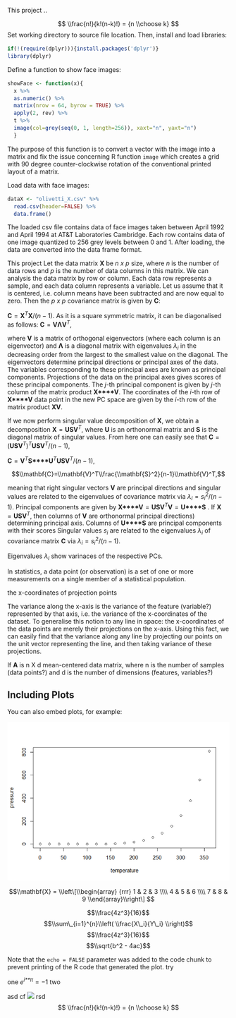 
This project ..

$$
\\frac{n!}{k!(n-k)!} = {n \\choose k}
$$
 Set working directory to source file location. Then, install and load libraries:

``` r
if(!(require(dplyr))){install.packages('dplyr')}
library(dplyr)
```

Define a function to show face images:

``` r
showFace <- function(x){
  x %>%
  as.numeric() %>%
  matrix(nrow = 64, byrow = TRUE) %>% 
  apply(2, rev) %>%  
  t %>% 
  image(col=grey(seq(0, 1, length=256)), xaxt="n", yaxt="n")
  }
```

The purpose of this function is to convert a vector with the image into a matrix and fix the issue concerning R function `image` which creates a grid with 90 degree counter-clockwise rotation of the conventional printed layout of a matrix.

Load data with face images:

``` r
dataX <- "olivetti_X.csv" %>% 
  read.csv(header=FALSE) %>% 
  data.frame()
```

The loaded csv file contains data of face images taken between April 1992 and April 1994 at AT&T Laboratories Cambridge. Each row contains data of one image quantized to 256 grey levels between 0 and 1. After loading, the data are converted into the data frame format.

This project Let the data matrix **X** be *n x p* size, where *n* is the number of data rows and *p* is the number of data columns in this matrix. We can analysis the data matrix by row or column. Each data row represents a sample, and each data column represents a variable. Let us assume that it is centered, i.e. column means have been subtracted and are now equal to zero. Then the *p x p* covariance matrix is given by **C**:

**C** = **X**<sup>*T*</sup>**X**/(*n* − 1).
 As it is a square symmetric matrix, it can be diagonalised as follows:
**C** = **V****Λ****V**<sup>*T*</sup>,

where **V** is a matrix of orthogonal eigenvectors (where each column is an eigenvector) and **Λ** is a diagonal matrix with eigenvalues *λ*<sub>*i*</sub> in the decreasing order from the largest to the smallest value on the diagonal. The eigenvectors determine principal directions or principal axes of the data. The variables corresponding to these principal axes are known as principal components. Projections of the data on the principal axes gives scores of these principal components. The *j*-th principal component is given by *j*-th column of the matrix product **X****V**. The coordinates of the *i*-th row of **X****V** data point in the new PC space are given by the *i*-th row of the matrix product **XV**.

If we now perform singular value decomposition of **X**, we obtain a decomposition
**X** = **U****S****V**<sup>*T*</sup>,
 where **U** is an orthonormal matrix and **S** is the diagonal matrix of singular values. From here one can easily see that
**C** = (**U****S****V**<sup>*T*</sup>)<sup>*T*</sup>**U****S****V**<sup>*T*</sup>/(*n* − 1),

**C** = **V**<sup>*T*</sup>**S****U**<sup>*T*</sup>**U****S****V**<sup>*T*</sup>/(*n* − 1),

$$\\mathbf{C}=\\mathbf{V}^T\\frac{\\mathbf{S}^2}{n-1}\\mathbf{V}^T,$$

meaning that right singular vectors **V** are principal directions and singular values are related to the eigenvalues of covariance matrix via
*λ*<sub>*i*</sub> = *s*<sub>*i*</sub><sup>2</sup>/(*n* − 1).
 Principal components are given by
**X****V** = **U****S****V**<sup>*T*</sup>**V** = **U****S**
. If **X** = **U****S****V**<sup>*T*</sup>, then columns of **V** are orthonormal principal directions) determining principal axis. Columns of **U****S** are principal components with their scores Singular values *s*<sub>*i*</sub> are related to the eigenvalues *λ*<sub>*i*</sub> of covariance matrix **C** via
*λ*<sub>*i*</sub> = *s*<sub>*i*</sub><sup>2</sup>/(*n* − 1).

Eigenvalues *λ*<sub>*i*</sub> show varinaces of the respective PCs.

In statistics, a data point (or observation) is a set of one or more measurements on a single member of a statistical population.

the x-coordinates of projection points

The variance along the x-axis is the variance of the feature (variable?) represented by that axis, i.e. the variance of the x-coordinates of the dataset. To generalise this notion to any line in space: the x-coordinates of the data points are merely their projections on the x-axis. Using this fact, we can easily find that the variance along any line by projecting our points on the unit vector representing the line, and then taking variance of these projections.

If **A** is n X d mean-centered data matrix, where n is the number of samples (data points?) and d is the number of dimensions (features, variables?)

Including Plots
---------------

You can also embed plots, for example:

![](Figures/pressure-1.png)

$$\\mathbf{X} = \\left\[\\begin{array}
{rrr}
1 & 2 & 3 \\\\
4 & 5 & 6 \\\\
7 & 8 & 9
\\end{array}\\right\]
$$

$$\\frac{4z^3}{16}$$
$$\\sum\_{i=1}^{n}\\left( \\frac{X\_i}{Y\_i} \\right)$$
$$\\frac{4z^3}{16}$$
$$\\sqrt{b^2 - 4ac}$$

Note that the `echo = FALSE` parameter was added to the code chunk to prevent printing of the R code that generated the plot. try

one *e*<sup>*i**π*</sup> = −1 two

asd cf <img src="https://math.now.sh?inline=\log\prod^N_{i}x_{i}=\sum^N_i\log{x_i}" valign="baseline"> rsd
$$
\\frac{n!}{k!(n-k)!} = {n \\choose k}
$$
